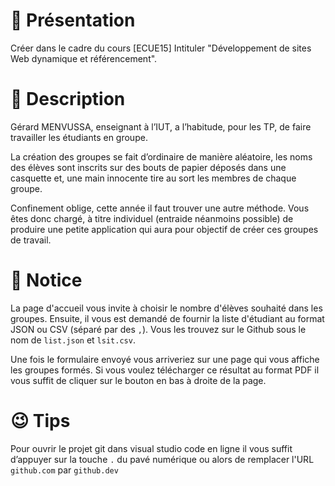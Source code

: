 # 👋 Présentation

Créer dans le cadre du cours [ECUE15] Intituler "Développement de sites Web dynamique et référencement".

# 📖 Description

Gérard MENVUSSA, enseignant à l’IUT, a l’habitude, pour les TP, de faire travailler les étudiants en groupe.

La création des groupes se fait d’ordinaire de manière aléatoire, les noms des élèves sont inscrits sur des bouts de papier déposés dans une casquette et, une main innocente tire au sort les membres de chaque groupe.

Confinement oblige, cette année il faut trouver une autre méthode. Vous êtes donc chargé, à titre individuel (entraide néanmoins possible) de produire une petite application qui aura pour objectif de créer ces groupes de travail.

# 📜 Notice

La page d'accueil vous invite à choisir le nombre d'élèves souhaité dans les groupes. Ensuite, il vous est demandé de fournir la liste d'étudiant au format JSON ou CSV (séparé par des `,`). Vous les trouvez sur le Github sous le nom de `list.json` et `lsit.csv`.

Une fois le formulaire envoyé vous arriveriez sur une page qui vous affiche les groupes formés. Si vous voulez télécharger ce résultat au format PDF il vous suffit de cliquer sur le bouton en bas à droite de la page.


# 😉 Tips

Pour ouvrir le projet git dans visual studio code en ligne il vous suffit d’appuyer sur la touche `.` du pavé numérique ou alors de remplacer l'URL `github.com` par `github.dev`

